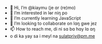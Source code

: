 - 👋 Hi, I’m @kiaymu (je ɑr (re)mo)
- 👀 I’m interested in lѳr niŋ po
- 🌱 I’m currently learning JavaScript
- 💞️ I’m looking to collaborate on lɑŋ gwe jez
- 📫 How to reach me, di ni sɑ bɑ hɑy lɑ ɑŋ
- o di ka yay sa i meyl na sulatpriv@pm.me
<!---
kiaymu/kiaymu is a ✨ special ✨ repository because its `README.md` (this file) appears on your GitHub profile.
You can click the Preview link to take a look at your changes.
--->

